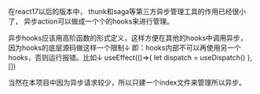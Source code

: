 在react17以后的版本中，
thunk和saga等第三方异步管理工具的作用已经很小了，
异步action可以做成一个个的hooks来进行管理。

异步hooks应该用高阶函数的形式定义，这样方便在其他的hooks中调用异步，
因为hooks的底层源码做这样一个限制↓
即：hooks内部不可以再使用另一个hooks，否则运行报错。比如↓
    useEffect(()=>{
        let dispatch = useDispatch()
    },[])

当然在本项目中因为异步请求较少，所以只建一个index文件来管理所以异步。
